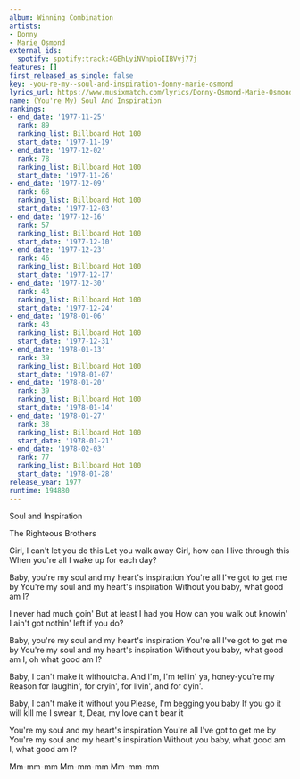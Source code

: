 ```yaml
---
album: Winning Combination
artists:
- Donny
- Marie Osmond
external_ids:
  spotify: spotify:track:4GEhLyiNVnpioIIBVvj77j
features: []
first_released_as_single: false
key: -you-re-my--soul-and-inspiration-donny-marie-osmond
lyrics_url: https://www.musixmatch.com/lyrics/Donny-Osmond-Marie-Osmond/You-re-My-Soul-and-Inspiration
name: (You're My) Soul And Inspiration
rankings:
- end_date: '1977-11-25'
  rank: 89
  ranking_list: Billboard Hot 100
  start_date: '1977-11-19'
- end_date: '1977-12-02'
  rank: 78
  ranking_list: Billboard Hot 100
  start_date: '1977-11-26'
- end_date: '1977-12-09'
  rank: 68
  ranking_list: Billboard Hot 100
  start_date: '1977-12-03'
- end_date: '1977-12-16'
  rank: 57
  ranking_list: Billboard Hot 100
  start_date: '1977-12-10'
- end_date: '1977-12-23'
  rank: 46
  ranking_list: Billboard Hot 100
  start_date: '1977-12-17'
- end_date: '1977-12-30'
  rank: 43
  ranking_list: Billboard Hot 100
  start_date: '1977-12-24'
- end_date: '1978-01-06'
  rank: 43
  ranking_list: Billboard Hot 100
  start_date: '1977-12-31'
- end_date: '1978-01-13'
  rank: 39
  ranking_list: Billboard Hot 100
  start_date: '1978-01-07'
- end_date: '1978-01-20'
  rank: 39
  ranking_list: Billboard Hot 100
  start_date: '1978-01-14'
- end_date: '1978-01-27'
  rank: 38
  ranking_list: Billboard Hot 100
  start_date: '1978-01-21'
- end_date: '1978-02-03'
  rank: 77
  ranking_list: Billboard Hot 100
  start_date: '1978-01-28'
release_year: 1977
runtime: 194880
---
```

Soul and Inspiration

The Righteous Brothers

Girl, I can't let you do this
Let you walk away
Girl, how can I live through this
When you're all I wake up for each day?

Baby, you're my soul and my heart's inspiration
You're all I've got to get me by
You're my soul and my heart's inspiration
Without you baby, what good am I?

I never had much goin'
But at least I had you
How can you walk out knowin'
I ain't got nothin' left if you do?

Baby, you're my soul and my heart's inspiration
You're all I've got to get me by
You're my soul and my heart's inspiration
Without you baby, what good am I, oh what good am I?

Baby, I can't make it withoutcha.
And I'm, I'm tellin' ya, honey-you're my
Reason for laughin', for cryin', for livin', and for dyin'.

Baby, I can't make it without you
Please, I'm begging you baby
If you go it will kill me
I swear it, Dear, my love can't bear it

You're my soul and my heart's inspiration
You're all I've got to get me by
You're my soul and my heart's inspiration
Without you baby, what good am I, what good am I?

Mm-mm-mm Mm-mm-mm
Mm-mm-mm
